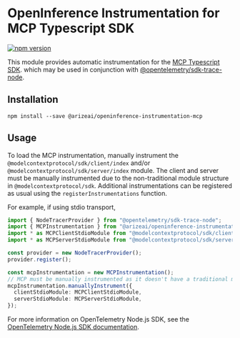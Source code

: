 # OpenInference Instrumentation for MCP Typescript SDK

[![npm version](https://badge.fury.io/js/@arizeai%2Fopeninference-instrumentation-mcp.svg)](https://badge.fury.io/js/@arizeai%2Fopeninference-instrumentation-mcp)

This module provides automatic instrumentation for the [MCP Typescript SDK](https://github.com/modelcontextprotocol/typescript-sdk). which may be used in conjunction
with [@opentelemetry/sdk-trace-node](https://github.com/open-telemetry/opentelemetry-js/tree/main/packages/opentelemetry-sdk-trace-node).

## Installation

```shell
npm install --save @arizeai/openinference-instrumentation-mcp
```

## Usage

To load the MCP instrumentation, manually instrument the `@modelcontextprotocol/sdk/client/index` and/or `@modelcontextprotocol/sdk/server/index` module.
The client and server must be manually instrumented due to the non-traditional module structure in `@modelcontextprotocol/sdk`. Additional instrumentations can
be registered as usual using the `registerInstrumentations` function.

For example, if using stdio transport,

```typescript
import { NodeTracerProvider } from "@opentelemetry/sdk-trace-node";
import { MCPInstrumentation } from "@arizeai/openinference-instrumentation-mcp";
import * as MCPClientStdioModule from "@modelcontextprotocol/sdk/client/stdio";
import * as MCPServerStdioModule from "@modelcontextprotocol/sdk/server/stdio";

const provider = new NodeTracerProvider();
provider.register();

const mcpInstrumentation = new MCPInstrumentation();
// MCP must be manually instrumented as it doesn't have a traditional module structure
mcpInstrumentation.manuallyInstrument({
  clientStdioModule: MCPClientStdioModule,
  serverStdioModule: MCPServerStdioModule,
});
```

For more information on OpenTelemetry Node.js SDK, see the [OpenTelemetry Node.js SDK documentation](https://opentelemetry.io/docs/instrumentation/js/getting-started/nodejs/).
